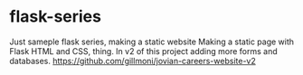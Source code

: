 # flask-series
Just sameple flask series, making a static website
Making a static page with Flask HTML and CSS, thing.
In v2 of this project adding more forms and databases.
https://github.com/gillmoni/jovian-careers-website-v2
